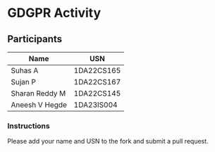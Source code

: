 # GDGPR Activity

## Participants

| Name   | USN        |
|--------|------------|
| Suhas A| 1DA22CS165 |
| Sujan P| 1DA22CS167 |
| Sharan Reddy M| 1DA22CS145|
|Aneesh V Hegde |1DA23IS004|
### Instructions
Please add your name and USN to the fork and submit a pull request.

